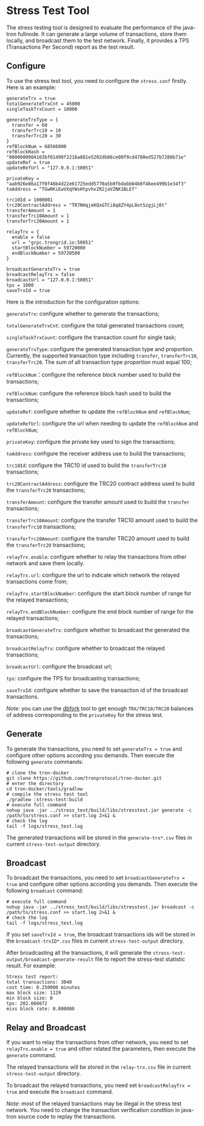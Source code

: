 # Stress Test Tool
The stress testing tool is designed to evaluate the performance of the java-tron fullnode.
It can generate a large volume of transactions, store them locally, and broadcast them to the test network.
Finally, it provides a TPS (Transactions Per Second) report as the test result.

## Configure
To use the stress test tool, you need to configure the `stress.conf` firstly. Here is an example:
```
generateTrx = true
totalGenerateTrxCnt = 45000
singleTaskTrxCount = 10000

generateTrxType = {
  transfer = 60
  transferTrc10 = 10
  transferTrc20 = 30
}
refBlockNum = 68566000
refBlockHash = "0000000004163bf01498f2216a881e5202db86ce00f9cd4780ed527b7280b71e"
updateRef = true
updateRefUrl = "127.0.0.1:50051"

privateKey = "aab926e86a17f0f46b4d22e61725edd5770a5b0fbdabb04b0f46ee499b1e34f3"
toAddress = "TGwRKiEwVXqYWsHtpvhxZR2jaVZNK1BLEf"

trc10Id = 1000001
trc20ContractAddress = "TR7NHqjeKQxGTCi8q8ZY4pL8otSzgjLj6t"
transferAmount = 1
transferTrc10Amount = 1
transferTrc20Amount = 1

relayTrx = {
  enable = false
  url = "grpc.trongrid.io:50051"
  startBlockNumber = 59720000
  endBlockNumber = 59720500
}

broadcastGenerateTrx = true
broadcastRelayTrx = false
broadcastUrl = "127.0.0.1:50051"
tps = 1000
saveTrxId = true
```
Here is the introduction for the configuration options:

`generateTrx`: configure whether to generate the transactions;

`totalGenerateTrxCnt`: configure the total generated transactions count;

`singleTaskTrxCount`: configure the transaction count for single task;

`generateTrxType`: configure the generated transaction type and proportion. Currently, the supported transaction type
including `transfer`, `transferTrc10`, `transferTrc20`. The sum of all transaction type proportion must equal 100;

`refBlockNum`：configure the reference block number used to build the transactions;

`refBlockNum`: configure the reference block hash used to build the transactions;

`updateRef`: configure whether to update the `refBlockNum` and `refBlockNum`;

`updateRefUrl`: configure the url when needing to update the `refBlockNum` and `refBlockNum`;

`privateKey`: configure the private key used to sign the transactions;

`toAddress`: configure the receiver address use to build the transactions;

`trc10Id`: configure the TRC10 id used to build the `transferTrc10` transactions;

`trc20ContractAddress`: configure the TRC20 contract address used to build the `transferTrc20` transactions;

`transferAmount`: configure the transfer amount used to build the `transfer` transactions;

`transferTrc10Amount`: configure the transfer TRC10 amount used to build the `transferTrc10` transactions;

`transferTrc20Amount`: configure the transfer TRC20 amount used to build the `transferTrc20` transactions;

`relayTrx.enable`: configure whether to relay the transactions from other network and save them locally.

`relayTrx.url`: configure the url to indicate which network the relayed transactions come from;

`relayTrx.startBlockNumber`: configure the start block number of range for the relayed transactions;

`relayTrx.endBlockNumber`: configure the end block number of range for the relayed transactions;

`broadcastGenerateTrx`: configure whether to broadcast the generated the transactions;

`broadcastRelayTrx`: configure whether to broadcast the relayed transactions;

`broadcastUrl`: configure the broadcast url;

`tps`: configure the TPS for broadcasting transactions;

`saveTrxId`: configure whether to save the transaction id of the broadcast transactions.

*Note*: you can use the [dbfork](../dbfork/README.md) tool to get enough `TRX/TRC10/TRC20` balances of address corresponding
to the `privateKey` for the stress test.


## Generate
To generate the transactions, you need to set `generateTrx = true` and configure other options according you demands.
Then execute the following `generate` commands:
```shell script
# clone the tron-docker
git clone https://github.com/tronprotocol/tron-docker.git
# enter the directory
cd tron-docker/tools/gradlew
# compile the stress test tool
./gradlew :stress-test:build
# execute full command
nohup java -jar ../stress_test/build/libs/stresstest.jar generate -c /path/to/stress.conf >> start.log 2>&1 &
# check the log
tail -f logs/stress_test.log
```
The generated transactions will be stored in the `generate-trx*.csv` files in current `stress-test-output` directory.

## Broadcast
To broadcast the transactions, you need to set `broadcastGenerateTrx = true` and configure other options according you demands.
Then execute the following `broadcast` command:

```
# execute full command
nohup java -jar ../stress_test/build/libs/stresstest.jar broadcast -c /path/to/stress.conf >> start.log 2>&1 &
# check the log
tail -f logs/stress_test.log
```
If you set `saveTrxId = true`, the broadcast transactions ids will be stored
in the `broadcast-trxID*.csv` files in current `stress-test-output` directory.

After broadcasting all the transactions, it will generate the `stress-test-output/broadcast-generate-result`
file to report the stress-test statistic result. For example:
```
Stress test report:
total transactions: 3040
cost time: 0.250000 minutes
max block size: 1129
min block size: 0
tps: 202.666672
miss block rate: 0.000000
```

## Relay and Broadcast
If you want to relay the transactions from other network, you need to set `relayTrx.enable = true` and
other related the parameters, then execute the `generate` command.

The relayed transactions will be stored in the `relay-trx.csv` file in current `stress-test-output` directory.

To broadcast the relayed transactions, you need set `broadcastRelayTrx = true` and execute the `broadcast` command.

*Note*: most of the relayed transactions may be illegal in the stress test network. You need to change the
transaction verification condition in java-tron source code to replay the transactions.
